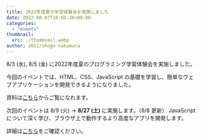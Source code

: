 ```yaml
---
title: 2022年度夏の学習体験会を実施しました
date: 2022-08-07T16:05:36+09:00
categories:
  - "events"
thumbnail:
  src: ./thumbnail.webp
author: 2022/shogo-nakamura
---
```


8/3 (水), 8/5 (金) に2022年度夏のプログラミング学習体験会を実施しました。

今回のイベントでは、HTML、CSS、JavaScript の基礎を学習し、簡単なウェブアプリケーションを開発できるようになりました。

資料は[こちら](https://learn.utcode.net/docs/trial-session)からご覧になれます。

次回のイベントは 8/9 (火) → **8/27 (土)** に実施します。（8/8 更新）
JavaScript について深く学び、ブラウザ上で動作するより高度なアプリを開発します。

詳細は[こちら](https://utcode.net/2022/info/2022-summer-events/)をご確認ください。
